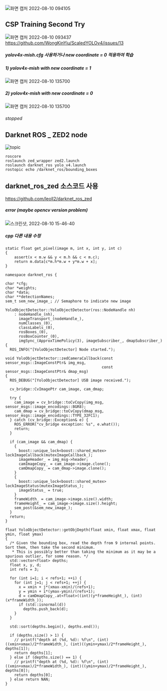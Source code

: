 ![화면 캡처 2022-08-10 094105](https://user-images.githubusercontent.com/88171531/183786294-81c00f4b-76c4-45ce-a503-aced832469f2.png)

## CSP Training Second Try
![화면 캡처 2022-08-10 093437](https://user-images.githubusercontent.com/88171531/183785162-f388cfbd-279d-4579-b7d3-7d9091b4cfb2.png)
https://github.com/WongKinYiu/ScaledYOLOv4/issues/13
##### yolov4x-mish.cfg 사용하거나 new coordinate = 0 적용하여 학습
##### 1) yolov4x-mish with new coordinate = 1
![화면 캡처 2022-08-10 135700](https://user-images.githubusercontent.com/88171531/183819168-b04f570a-a202-419b-b425-118a50bbdef4.png)
##### 2) yolov4x-mish with new coordinate = 0
![화면 캡처 2022-08-10 135700](https://user-images.githubusercontent.com/88171531/183821234-782c7d9a-fe70-4bf3-93f7-1feee16ee7f9.png)
###### stopped
## Darknet ROS _ ZED2 node
![topic](https://user-images.githubusercontent.com/88171531/183785263-3f2ea8dc-a3db-4c4a-becf-0d84903ec886.png)
```
roscore
roslaunch zed_wrapper zed2.launch
roslaunch darknet_ros yolo_v4.launch
rostopic echo /darknet_ros/bounding_boxes
```
## darknet_ros_zed 소스코드 사용
https://github.com/leoll2/darknet_ros_zed
##### error (maybe opencv version problem)
![스크린샷, 2022-08-10 15-46-40](https://user-images.githubusercontent.com/88171531/183835111-18ffeabe-1a1f-4aa2-8eb9-5fc4e186b076.png)
##### cpp 다른 내용 수정
```
static float get_pixel(image m, int x, int y, int c)
{
    assert(x < m.w && y < m.h && c < m.c);
    return m.data[c*m.h*m.w + y*m.w + x];
}

namespace darknet_ros {

char *cfg;
char *weights;
char *data;
char **detectionNames;
sem_t sem_new_image_; // Semaphore to indicate new image

YoloObjectDetector::YoloObjectDetector(ros::NodeHandle nh)
    : nodeHandle_(nh),
      imageTransport_(nodeHandle_),
      numClasses_(0),
      classLabels_(0),
      rosBoxes_(0),
      rosBoxCounter_(0),
      imgSync_(ApproxTimePolicy(3), imageSubscriber_, dmapSubscriber_)
{
  ROS_INFO("[YoloObjectDetector] Node started.");

```
```
void YoloObjectDetector::zedCameraCallback(const sensor_msgs::ImageConstPtr& img_msg,
                                           const sensor_msgs::ImageConstPtr& dmap_msg)
{
  ROS_DEBUG("[YoloObjectDetector] USB image received.");

  cv_bridge::CvImagePtr cam_image, cam_dmap;

  try {
    cam_image = cv_bridge::toCvCopy(img_msg, sensor_msgs::image_encodings::BGR8);
    cam_dmap = cv_bridge::toCvCopy(dmap_msg, sensor_msgs::image_encodings::TYPE_32FC1);
  } catch (cv_bridge::Exception& e) {
    ROS_ERROR("cv_bridge exception: %s", e.what());
    return;
  }

  if (cam_image && cam_dmap) {
    {
      boost::unique_lock<boost::shared_mutex> lockImageCallback(mutexImageCallback_);
      imageHeader_ = img_msg->header;
      camImageCopy_ = cam_image->image.clone();
      camDmapCopy_ = cam_dmap->image.clone();
    }
    {
      boost::unique_lock<boost::shared_mutex> lockImageStatus(mutexImageStatus_);
      imageStatus_ = true;
    }
    frameWidth_ = cam_image->image.size().width;
    frameHeight_ = cam_image->image.size().height;
    sem_post(&sem_new_image_);
  }
  return;
}
```

```
float YoloObjectDetector::getObjDepth(float xmin, float xmax, float ymin, float ymax)
{
  /* Given the bounding box, read the depth from 9 internal points. Sort them, then take the second minimum.
   * This is possibly better than taking the minimum as it may be a spurious outlier, for some reason. */
  std::vector<float> depths;
  float x, y, d;
  int refs = 3;
  
  for (int i=1; i < refs+1; ++i) {
    for (int j=1; j < refs+1; ++j) {
      x = xmin + j*(xmax-xmin)/(refs+1);
      y = ymin + i*(ymax-ymin)/(refs+1);
      d = camDmapCopy_.at<float>((int)(y*frameHeight_), (int)(x*frameWidth_));
      if (std::isnormal(d))
        depths.push_back(d);
    }
  }
  
  std::sort(depths.begin(), depths.end());

  if (depths.size() > 1) {
    // printf("depth at (%d, %d): %f\n", (int)((xmin+xmax)/2*frameWidth_), (int)((ymin+ymax)/2*frameHeight_), depths[1]);
    return depths[1];
  } else if (depths.size() == 1) {
    // printf("depth at (%d, %d): %f\n", (int)((xmin+xmax)/2*frameWidth_), (int)((ymin+ymax)/2*frameHeight_), depths[0]);
    return depths[0];
  } else return NAN; 
}
```

